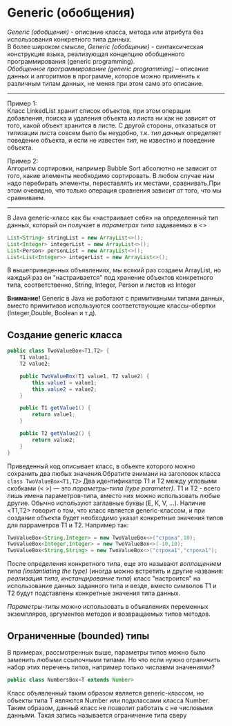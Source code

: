 # Generic (обобщения)

*Generic (обобщения)* - описание класса, метода или атрибута без использования конкретного типа данных.   
В более широком смысле, *Generic (обобщение)* - синтаксическая конструкция языка, реализующая концепцию обобщенного 
программирования (generic programming).  
*Обобщенное программирование (generic programming)* – описание данных и алгоритмов в программе, которое 
можно применить к различным типам данных, не меняя при этом само это описание.

---   
Пример 1:  
Класс LinkedList хранит список объектов, при этом операции добавления, поиска и удаления 
объекта из листа ни как не зависят от того, какой объект хранится в листе. С другой стороны, отказаться 
от типизации листа совсем было бы неудобно, т.к. *тип данных* определяет поведение объекта, и если не известен *тип*, 
не известно и поведение объекта.

Пример 2:  
Алгоритм сортировки, например Bubble Sort абсолютно не зависит от того, какие элементы необходимо сортировать. 
В любом случае нам надо перебирать элементы, переставлять их местами, сравнивать.При этом очевидно, что только 
операция сравнения зависит от того, что мы сравниваем.

---

В Java generic-класс как бы «настраивает себя» на определенный тип данных, который он получает в *параметрах типа* 
задаваемых в <>

~~~java
List<String> stringList = new ArrayList<>();
List<Integer> integerList = new ArrayList<>();
List<Person> personList = new ArrayList<>();
List<List<Integer>> integerList = new ArrayList<>();
~~~
В вышеприведенных объявлениях, мы всякий раз создаем ArrayList, но каждый раз он "настраивается" под хранение объектов конкретного типа, соответственно, String, Integer, Person и листов из Integer

**Внимание!** Generic в Java не работают с примитивными типами данных, вместо примитивов используются соответствующие классы-обертки (Integer,Double, Boolean и т.д).

## Создание generic класса

~~~java
public class TwoValueBox<T1,T2> {
    T1 value1;
    T2 value2;

    public TwoValueBox(T1 value1, T2 value2) {
        this.value1 = value1;
        this.value2 = value2;
    }

    public T1 getValue1() {
        return value1;
    }

    public T2 getValue2() {
        return value2;
    }
}
~~~

Приведенный код описывает класс, в обьекте которого можно сохранить два любых значения.Обратите внимани на заголовок класса `class TwoValueBox<T1,T2>` Два идентификатор T1 и T2 между угловыми скобками (< >) — это *параметры-типа (type parameter).* T1 и T2 -  всего лишь имена параметров-типа, вместо них можно использовать любые другие. Обычно используют заглавные буквы (E, К, V, …). Наличие <T1,T2> говорит о том, что класс является generic-классом, и при создание объекта будет необходимо указат конкретные значения типов для парраметров T1 и T2. Например так:
~~~java
TwoValueBox<String,Integer> = new TwoValueBox<>("строка",10);
TwoValueBox<Integer,Integer> = new TwoValueBox<>(-10,10);
TwoValueBox<String,String> = new TwoValueBox<>("строка1","строка1");
~~~
После определения конкретного типа, еще это называют  *воплощением типа (instantiating the type)* (иногда можно встретить и другие названия: *реализация типа, инстанцирование типа*) класс "настроится" на использование данных заданного типа и везде, вместо символов T1 и T2 будут подставлены конкретные значения типа данных.

*Параметры-типы* можно использовать в объявлениях переменных экземпляров, аргументов методов и возвращаемых типов методов.

##  Ограниченные (bounded) типы

В примерах, рассмотренных выше, параметры типов можно было заменить любыми ссылочными типами.
Но что если нужно ограничить набор этих перечень типов, например только числавми значениями?

~~~java
public class NumbersBox<T extends Number> 
~~~
Класс объявленный таким образом является generic-классом, но объекты типа Т
являются Number или подклассами класса Number. Таким образом, данный класс не позволит работать с не числовыми данными. Такая запись называется ограничение типа сверу